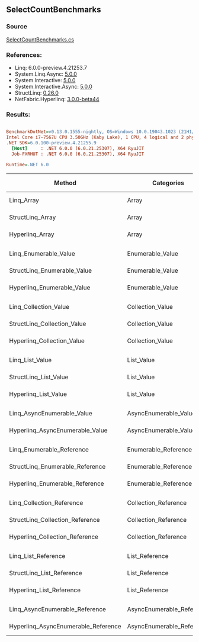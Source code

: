 ﻿## SelectCountBenchmarks

### Source
[SelectCountBenchmarks.cs](../NetFabric.Hyperlinq.Benchmarks/Benchmarks/SelectCountBenchmarks.cs)

### References:
- Linq: 6.0.0-preview.4.21253.7
- System.Linq.Async: [5.0.0](https://www.nuget.org/packages/System.Linq.Async/5.0.0)
- System.Interactive: [5.0.0](https://www.nuget.org/packages/System.Interactive/5.0.0)
- System.Interactive.Async: [5.0.0](https://www.nuget.org/packages/System.Interactive.Async/5.0.0)
- StructLinq: [0.26.0](https://www.nuget.org/packages/StructLinq/0.26.0)
- NetFabric.Hyperlinq: [3.0.0-beta44](https://www.nuget.org/packages/NetFabric.Hyperlinq/3.0.0-beta44)

### Results:
``` ini

BenchmarkDotNet=v0.13.0.1555-nightly, OS=Windows 10.0.19043.1023 (21H1/May2021Update)
Intel Core i7-7567U CPU 3.50GHz (Kaby Lake), 1 CPU, 4 logical and 2 physical cores
.NET SDK=6.0.100-preview.4.21255.9
  [Host]     : .NET 6.0.0 (6.0.21.25307), X64 RyuJIT
  Job-FXRHUT : .NET 6.0.0 (6.0.21.25307), X64 RyuJIT

Runtime=.NET 6.0  

```
|                              Method |                Categories | Count |         Mean |      Error |     StdDev | Ratio | RatioSD |  Gen 0 | Gen 1 | Gen 2 | Allocated |
|------------------------------------ |-------------------------- |------ |-------------:|-----------:|-----------:|------:|--------:|-------:|------:|------:|----------:|
|                          Linq_Array |                     Array |   100 |   225.909 ns |  0.4993 ns |  0.3898 ns |  1.00 |    0.00 | 0.0229 |     - |     - |      48 B |
|                    StructLinq_Array |                     Array |   100 |    10.203 ns |  0.0223 ns |  0.0198 ns |  0.05 |    0.00 |      - |     - |     - |         - |
|                     Hyperlinq_Array |                     Array |   100 |    15.432 ns |  0.0342 ns |  0.0320 ns |  0.07 |    0.00 |      - |     - |     - |         - |
|                                     |                           |       |              |            |            |       |         |        |       |       |           |
|               Linq_Enumerable_Value |          Enumerable_Value |   100 |   802.029 ns |  2.6396 ns |  2.3399 ns |  1.00 |    0.00 | 0.0420 |     - |     - |      88 B |
|         StructLinq_Enumerable_Value |          Enumerable_Value |   100 |   761.393 ns |  3.4969 ns |  3.2710 ns |  0.95 |    0.01 | 0.0153 |     - |     - |      32 B |
|          Hyperlinq_Enumerable_Value |          Enumerable_Value |   100 |   144.689 ns |  0.3393 ns |  0.3174 ns |  0.18 |    0.00 |      - |     - |     - |         - |
|                                     |                           |       |              |            |            |       |         |        |       |       |           |
|               Linq_Collection_Value |          Collection_Value |   100 |   827.683 ns |  4.5779 ns |  3.8227 ns |  1.00 |    0.00 | 0.0420 |     - |     - |      88 B |
|         StructLinq_Collection_Value |          Collection_Value |   100 |   762.567 ns |  1.9828 ns |  1.6557 ns |  0.92 |    0.01 | 0.0153 |     - |     - |      32 B |
|          Hyperlinq_Collection_Value |          Collection_Value |   100 |    16.523 ns |  0.0372 ns |  0.0329 ns |  0.02 |    0.00 |      - |     - |     - |         - |
|                                     |                           |       |              |            |            |       |         |        |       |       |           |
|                     Linq_List_Value |                List_Value |   100 |   445.413 ns |  1.9880 ns |  1.7623 ns |  1.00 |    0.00 | 0.0267 |     - |     - |      56 B |
|               StructLinq_List_Value |                List_Value |   100 |    10.183 ns |  0.0367 ns |  0.0343 ns |  0.02 |    0.00 |      - |     - |     - |         - |
|                Hyperlinq_List_Value |                List_Value |   100 |     4.708 ns |  0.0297 ns |  0.0278 ns |  0.01 |    0.00 |      - |     - |     - |         - |
|                                     |                           |       |              |            |            |       |         |        |       |       |           |
|          Linq_AsyncEnumerable_Value |     AsyncEnumerable_Value |   100 | 6,929.070 ns | 28.1569 ns | 23.5123 ns |  1.00 |    0.00 | 0.0458 |     - |     - |      96 B |
|     Hyperlinq_AsyncEnumerable_Value |     AsyncEnumerable_Value |   100 |   788.419 ns |  2.0581 ns |  1.8244 ns |  0.11 |    0.00 |      - |     - |     - |         - |
|                                     |                           |       |              |            |            |       |         |        |       |       |           |
|           Linq_Enumerable_Reference |      Enumerable_Reference |   100 |   776.714 ns |  4.4453 ns |  3.9406 ns |  1.00 |    0.00 | 0.0420 |     - |     - |      88 B |
|     StructLinq_Enumerable_Reference |      Enumerable_Reference |   100 |   754.998 ns |  4.7763 ns |  3.9884 ns |  0.97 |    0.01 | 0.0153 |     - |     - |      32 B |
|      Hyperlinq_Enumerable_Reference |      Enumerable_Reference |   100 |   394.936 ns |  1.9683 ns |  1.5367 ns |  0.51 |    0.00 | 0.0153 |     - |     - |      32 B |
|                                     |                           |       |              |            |            |       |         |        |       |       |           |
|           Linq_Collection_Reference |      Collection_Reference |   100 |   767.129 ns |  4.2155 ns |  3.7370 ns | 1.000 |    0.00 | 0.0420 |     - |     - |      88 B |
|     StructLinq_Collection_Reference |      Collection_Reference |   100 |   789.990 ns |  5.2898 ns |  4.9481 ns | 1.031 |    0.01 | 0.0153 |     - |     - |      32 B |
|      Hyperlinq_Collection_Reference |      Collection_Reference |   100 |     4.680 ns |  0.0220 ns |  0.0184 ns | 0.006 |    0.00 |      - |     - |     - |         - |
|                                     |                           |       |              |            |            |       |         |        |       |       |           |
|                 Linq_List_Reference |            List_Reference |   100 |   406.865 ns |  2.2082 ns |  2.0656 ns |  1.00 |    0.00 | 0.0267 |     - |     - |      56 B |
|           StructLinq_List_Reference |            List_Reference |   100 |   786.466 ns |  7.8552 ns |  6.5595 ns |  1.93 |    0.02 | 0.0153 |     - |     - |      32 B |
|            Hyperlinq_List_Reference |            List_Reference |   100 |     4.550 ns |  0.0163 ns |  0.0144 ns |  0.01 |    0.00 |      - |     - |     - |         - |
|                                     |                           |       |              |            |            |       |         |        |       |       |           |
|      Linq_AsyncEnumerable_Reference | AsyncEnumerable_Reference |   100 | 6,970.239 ns | 23.5447 ns | 19.6609 ns |  1.00 |    0.00 | 0.0458 |     - |     - |      96 B |
| Hyperlinq_AsyncEnumerable_Reference | AsyncEnumerable_Reference |   100 | 1,397.486 ns |  3.5906 ns |  3.1830 ns |  0.20 |    0.00 | 0.0153 |     - |     - |      32 B |
